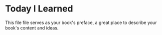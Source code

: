 # Today I Learned

This file file serves as your book's preface, a great place to describe your book's content and ideas.
